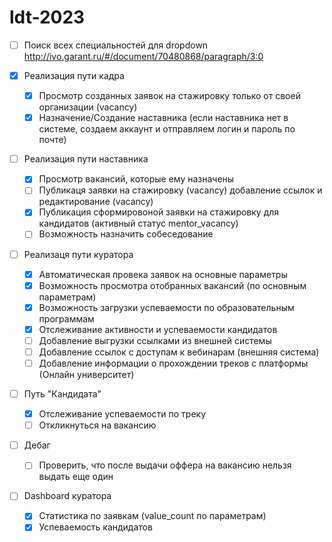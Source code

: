 # ldt-2023

- [ ] Поиск всех специальностей для dropdown <http://ivo.garant.ru/#/document/70480868/paragraph/3:0>

- [x] Реализация пути кадра

  - [x] Просмотр созданных заявок на стажировку только от своей организации (vacancy)
  - [x] Назначение/Создание наставника (если наставника нет в системе, создаем аккаунт и отправляем логин и пароль по почте)

- [ ] Реализация пути наставника

  - [x] Просмотр вакансий, которые ему назначены
  - [ ] Публикаця заявки на стажировку (vacancy) добавление ссылок и редактирование (vacancy)
  - [x] Публикация сформировоной заявки на стажировку для кандидатов (активный статус mentor_vacancy)
  - [ ] Возможность назначить собеседование

- [ ] Реализаця пути куратора

  - [x] Автоматическая провека заявок на основные параметры
  - [x] Возможность просмотра отобранных вакансий (по основным параметрам)
  - [x] Возможность загрузки успеваемости по образовательным программам
  - [x] Отслеживание активности и успеваемости кандидатов
  - [ ] Добавление выгрузки ссылками из внешней системы
  - [ ] Добавление ссылок с доступам к вебинарам (внешняя система)
  - [ ] Добавление информации о прохождении треков с платформы (Онлайн университет)

- [ ] Путь "Кандидата"

  - [x] Отслеживание успеваемости по треку
  - [ ] Откликнуться на вакансию

- [ ] Дебаг

  - [ ] Проверить, что после выдачи оффера на вакансию нельзя выдать еще один

- [ ] Dashboard куратора
  - [x] Статистика по заявкам (value_count по параметрам)
  - [x] Успеваемость кандидатов
